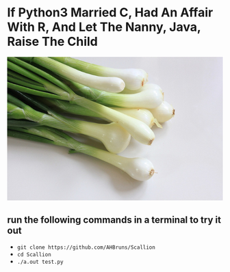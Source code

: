 # If Python3 Married C, Had An Affair With R, And Let The Nanny, Java, Raise The Child
![Scallion](logo.jpeg)

## run the following commands in a terminal to try it out
- `git clone https://github.com/AHBruns/Scallion`
- `cd Scallion`
- `./a.out test.py`
